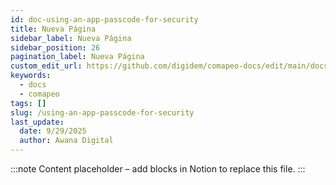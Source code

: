 ```yaml
---
id: doc-using-an-app-passcode-for-security
title: Nueva Página
sidebar_label: Nueva Página
sidebar_position: 26
pagination_label: Nueva Página
custom_edit_url: https://github.com/digidem/comapeo-docs/edit/main/docs/managing-data-security--privacy/using-an-app-passcode-for-security.md
keywords:
  - docs
  - comapeo
tags: []
slug: /using-an-app-passcode-for-security
last_update:
  date: 9/29/2025
  author: Awana Digital
---
```


<!-- Placeholder content generated automatically because the Notion page is missing a Website Block. -->

:::note
Content placeholder – add blocks in Notion to replace this file.
:::
